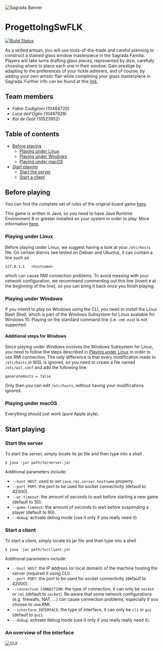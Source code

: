 ![Sagrada Banner](https://ksr-ugc.imgix.net/assets/013/393/383/88f9cae91e41ef71ac2b06fb2fa564de_original.jpg?w=1024&h=576&fit=fill&bg=000000&v=1473272732&auto=format&q=92&s=ec3ac5ec050115cbbcc0666e2315ab7b)

# ProgettoIngSwFLK

[![Build Status](https://travis-ci.com/fabiocody/ProgettoIngSwFLK.svg?token=vreerFzSmcFLsbiVv8aF&branch=master)](https://travis-ci.com/fabiocody/ProgettoIngSwFLK)

As a skilled artisan, you will use tools-of-the-trade and careful planning to construct a stained glass window masterpiece in the Sagrada Familia. Players will take turns drafting glass pieces, represented by dice; carefully choosing where to place each one in their window. Gain prestige by adapting to the preferences of your fickle admirers, and of course, by adding your own artistic flair while completing your glass masterpiece in Sagrada. Further info can be found at this [link](https://www.kickstarter.com/projects/floodgategames/sagrada-a-game-of-dice-drafting-and-window-craftin).

## Team members

- _Fabio Codiglioni_ (10484720)
- _Luca dell'Oglio_ (10497928)
- _Kai de Gast_ (10523952)

## Table of contents

<!-- TOC depthFrom:2 depthTo:6 withLinks:1 updateOnSave:0 orderedList:0 -->

- [Before playing](#before-playing)
	- [Playing under Linux](#playing-under-linux)
	- [Playing under Windows](#playing-under-windows)
	- [Playing under macOS](#playing-under-macos)
- [Start playing](#start-playing)
	- [Start the server](#start-the-server)
	- [Start a client](#start-a-client)

<!-- /TOC -->

## Before playing

You can find the complete set of rules of the original board game [here](http://floodgategames.com/Sagrada/Sagrada-Rules-Floodgate-Games-SA01.pdf).

This game is written in Java, so you need to have Java Runtime Environment 8 or greater installed on your system in order to play. More information [here](http://www.oracle.com/technetwork/java/javase/downloads/jre8-downloads-2133155.html).

### Playing under Linux

Before playing under Linux, we suggest having a look at your `/etc/hosts` file. On certain distros (we tested on Debian and Ubuntu), it can contain a line such as

```
127.0.1.1   <hostname>
```

which can cause RMI connection problems. To avoid messing with your network configuration, we recommend commenting out this line (insert `#` at the beginning of the line), so you can bring it back once you finish playing.

### Playing under Windows

If you intend to play on Windows using the CLI, you need to install the Linux Bash Shell, which is part of the Windows Subsystem for Linux available for Windows 10. Playing on the standard command line (i.e. `cmd.exe`) is not supported.

#### Additional steps for Windows

Since playing under Windows involves the Windows Subsystem for Linux, you need to follow the steps described in [Playing under Linux](#playing-under-linux) in order to use RMI connection. The only difference is that every modification made to `/etc/hosts` in WSL is ignored, so you need to create a file named `/etc/wsl.conf` and add the following line:
```
generateHosts = false
```
Only then you can edit `/etc/hosts`, without having your modifications ignored.

### Playing under macOS

Everything should just work (pure Apple style).

## Start playing

### Start the server

To start the server, simply locate its jar file and then type into a shell

```
$ java -jar path/to/server.jar
```

Additional parameters include:

- `--host HOST`: used to set `java.rmi.server.hostname` property.
- `--port PORT`: the port to be used for socket connectivity (default to 42000).
- `--wr-timeout`: the amount of seconds to wait before starting a new game (default to 30).
- `--game-timeout`: the amount of seconds to wait before suspending a player (default to 90).
- `--debug`: activate debug mode (use it only if you really need it).

### Start a client

To start a client, simply locate its jar file and then type into a shell

```
$ java -jar path/to/client.jar
```

Additional parameters include:

- `--host HOST`: the IP address (or local domain) of the machine hosting the server (required if using CLI).
- `--port PORT`: the port to be used for socket connectivity (default to 42000).
- `--connection CONNECTION`: the type of connection, it can only be `socket` or `rmi` (default to `socket`). Be aware that some network configurations (e.g. firewalls, NAT, ...) can cause connection problems, especially if you choose to use RMI.
- `--interface INTERFACE`: the type of interface, it can only be `cli` or `gui` (default to `gui`).
- `--debug`: activate debug mode (use it only if you really really need it).

### An overview of the interface

![GUI](https://i.imgur.com/PMoFSBx.jpg)

